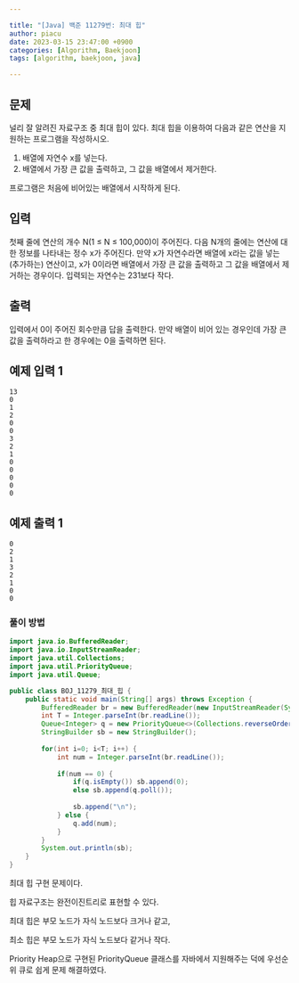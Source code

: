 ```yaml
---

title: "[Java] 백준 11279번: 최대 힙"
author: piacu
date: 2023-03-15 23:47:00 +0900
categories: [Algorithm, Baekjoon]
tags: [algorithm, baekjoon, java]

---
```


## 문제

널리 잘 알려진 자료구조 중 최대 힙이 있다. 최대 힙을 이용하여 다음과 같은 연산을 지원하는 프로그램을 작성하시오.

1. 배열에 자연수 x를 넣는다.
2. 배열에서 가장 큰 값을 출력하고, 그 값을 배열에서 제거한다.

프로그램은 처음에 비어있는 배열에서 시작하게 된다.

## 입력

첫째 줄에 연산의 개수 N(1 ≤ N ≤ 100,000)이 주어진다. 다음 N개의 줄에는 연산에 대한 정보를 나타내는 정수 x가 주어진다. 만약 x가 자연수라면 배열에 x라는 값을 넣는(추가하는) 연산이고, x가 0이라면 배열에서 가장 큰 값을 출력하고 그 값을 배열에서 제거하는 경우이다. 입력되는 자연수는 231보다 작다.

## 출력

입력에서 0이 주어진 회수만큼 답을 출력한다. 만약 배열이 비어 있는 경우인데 가장 큰 값을 출력하라고 한 경우에는 0을 출력하면 된다.

## 예제 입력 1

```
13
0
1
2
0
0
3
2
1
0
0
0
0
0
```

## 예제 출력 1

```
0
2
1
3
2
1
0
0
```

### 풀이 방법

```java
import java.io.BufferedReader;
import java.io.InputStreamReader;
import java.util.Collections;
import java.util.PriorityQueue;
import java.util.Queue;

public class BOJ_11279_최대_힙 {
	public static void main(String[] args) throws Exception {
		BufferedReader br = new BufferedReader(new InputStreamReader(System.in));
		int T = Integer.parseInt(br.readLine());
		Queue<Integer> q = new PriorityQueue<>(Collections.reverseOrder());
		StringBuilder sb = new StringBuilder();
		
		for(int i=0; i<T; i++) {
			int num = Integer.parseInt(br.readLine());
			
			if(num == 0) {
				if(q.isEmpty()) sb.append(0);
				else sb.append(q.poll());
				
				sb.append("\n");
			} else {
				q.add(num);
			}
		}
		System.out.println(sb);
	}
}
```

최대 힙 구현 문제이다.

힙 자료구조는 완전이진트리로 표현할 수 있다. 

최대 힙은 부모 노드가 자식 노드보다 크거나 같고,

최소 힙은 부모 노드가 자식 노드보다 같거나 작다.



Priority Heap으로 구현된 PriorityQueue 클래스를 자바에서 지원해주는 덕에 우선순위 큐로 쉽게 문제 해결하였다.
